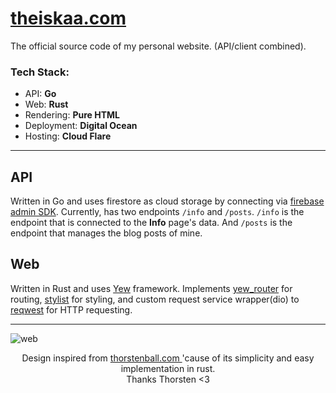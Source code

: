 # [theiskaa.com](https://theiskaa.com)

The official source code of my personal website. (API/client combined).

### Tech Stack:
- API: **Go**
- Web: **Rust**
- Rendering: **Pure HTML**
- Deployment: **Digital Ocean**
- Hosting: **Cloud Flare**

---

## API
Written in Go and uses firestore as cloud storage by connecting via [firebase admin SDK](https://firebase.google.com/docs/admin/setupxt).
Currently, has two endpoints `/info` and `/posts`. `/info` is the endpoint that is connected to the **Info** page's data.
And `/posts` is the endpoint that manages the blog posts of mine.

## Web
Written in Rust and uses [Yew](https://yew.rs) framework. Implements [yew_router](https://yew.rs/docs/next/concepts/router) for routing, [stylist](https://crates.io/crates/stylist) for styling, and custom request service wrapper(dio) to [reqwest](https://crates.io/crates/reqwest) for HTTP requesting.

---

<img alt="web" src="https://user-images.githubusercontent.com/59066341/210107420-55fbc4bf-4f0f-436d-9bcb-13d934bcba2a.png">

<p align="center">
Design inspired from <a href="https://thorstenball.com"> thorstenball.com </a> 'cause of its simplicity and easy implementation in rust. <br>
Thanks Thorsten <3
</p>
